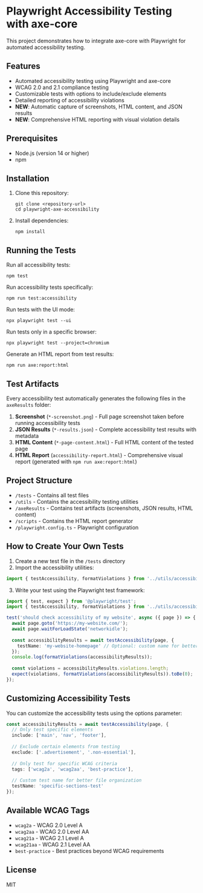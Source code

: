 # Playwright Accessibility Testing with axe-core

This project demonstrates how to integrate axe-core with Playwright for automated accessibility testing.

## Features

- Automated accessibility testing using Playwright and axe-core
- WCAG 2.0 and 2.1 compliance testing 
- Customizable tests with options to include/exclude elements
- Detailed reporting of accessibility violations
- **NEW**: Automatic capture of screenshots, HTML content, and JSON results
- **NEW**: Comprehensive HTML reporting with visual violation details

## Prerequisites

- Node.js (version 14 or higher)
- npm

## Installation

1. Clone this repository:
   ```
   git clone <repository-url>
   cd playwright-axe-accessibility
   ```

2. Install dependencies:
   ```
   npm install
   ```

## Running the Tests

Run all accessibility tests:

```
npm test
```

Run accessibility tests specifically:

```
npm run test:accessibility
```

Run tests with the UI mode:

```
npx playwright test --ui
```

Run tests only in a specific browser:

```
npx playwright test --project=chromium
```

Generate an HTML report from test results:

```
npm run axe:report:html
```

## Test Artifacts

Every accessibility test automatically generates the following files in the `axeResults` folder:

1. **Screenshot** (`*-screenshot.png`) - Full page screenshot taken before running accessibility tests
2. **JSON Results** (`*-results.json`) - Complete accessibility test results with metadata
3. **HTML Content** (`*-page-content.html`) - Full HTML content of the tested page
4. **HTML Report** (`accessibility-report.html`) - Comprehensive visual report (generated with `npm run axe:report:html`)

## Project Structure

- `/tests` - Contains all test files
- `/utils` - Contains the accessibility testing utilities
- `/axeResults` - Contains test artifacts (screenshots, JSON results, HTML content)
- `/scripts` - Contains the HTML report generator
- `/playwright.config.ts` - Playwright configuration

## How to Create Your Own Tests

1. Create a new test file in the `/tests` directory
2. Import the accessibility utilities:

```typescript
import { testAccessibility, formatViolations } from '../utils/accessibility';
```

3. Write your test using the Playwright test framework:

```typescript
import { test, expect } from '@playwright/test';
import { testAccessibility, formatViolations } from '../utils/accessibility';

test('should check accessibility of my website', async ({ page }) => {
  await page.goto('https://my-website.com/');
  await page.waitForLoadState('networkidle');
  
  const accessibilityResults = await testAccessibility(page, {
    testName: 'my-website-homepage' // Optional: custom name for better file organization
  });
  console.log(formatViolations(accessibilityResults));
  
  const violations = accessibilityResults.violations.length;
  expect(violations, formatViolations(accessibilityResults)).toBe(0);
});
```

## Customizing Accessibility Tests

You can customize the accessibility tests using the options parameter:

```typescript
const accessibilityResults = await testAccessibility(page, {
  // Only test specific elements
  include: ['main', 'nav', 'footer'],
  
  // Exclude certain elements from testing
  exclude: ['.advertisement', '.non-essential'],
  
  // Only test for specific WCAG criteria
  tags: ['wcag2a', 'wcag2aa', 'best-practice'],
  
  // Custom test name for better file organization
  testName: 'specific-sections-test'
});
```

## Available WCAG Tags

- `wcag2a` - WCAG 2.0 Level A
- `wcag2aa` - WCAG 2.0 Level AA
- `wcag21a` - WCAG 2.1 Level A
- `wcag21aa` - WCAG 2.1 Level AA
- `best-practice` - Best practices beyond WCAG requirements

## License

MIT

